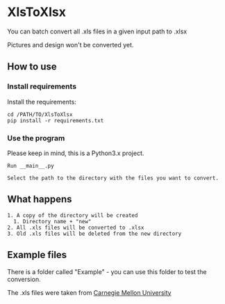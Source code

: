 # XlsToXlsx

You can batch convert all .xls files in a given input path to .xlsx

Pictures and design won't be converted yet.

## How to use

### Install requirements

Install the requirements:

    cd /PATH/TO/XlsToXlsx
    pip install -r requirements.txt

### Use the program

Please keep in mind, this is a Python3.x project.

    Run __main__.py

    Select the path to the directory with the files you want to convert.

## What happens

    1. A copy of the directory will be created
      1. Directory name + "new"
    2. All .xls files will be converted to .xlsx
    3. Old .xls files will be deleted from the new directory

## Example files

There is a folder called "Example" - you can use this folder to test the conversion.

The .xls files were taken from [Carnegie Mellon University](https://www.cmu.edu/blackboard/files/evaluate/tests-example.xls)